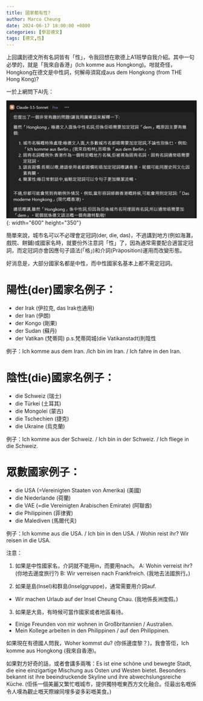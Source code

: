 ```yaml
---
title: 國家都有性?
author: Marco Cheung
date: 2024-06-17 18:00:00 +0800
categories: [學習德文]
tags: [德文,性]
---
```


上回講到德文所有名詞皆有「性」，令我回想在歌德上A1班學自我介紹。其中一句必學的，就是「我來自香港」(Ich komme aus Hongkong)。咁就奇怪，Hongkong在德文是中性詞，何解毋須寫成aus dem Hongkong (from THE Hong Kong)?

一於上網問下AI先：

![Poe](/images/poe-claude-3.5.png){: width="600" height="350"}

簡單來說，城市名可以不必理會定冠詞(der, die, das)，不過講到地方(例如海灘，戲院、餅鋪)或國家名時，就要份外注意詞「性」了，因為通常需要配合適當定冠詞，而定冠詞亦會因應句子語法(「格」)和介詞(Präposition)運用而改變形態。

好消息是，大部分國家名都是中性，而中性國家名基本上都不需定冠詞。

# 陽性(der)國家名例子：
- der Irak (伊拉克, das Irak也通用)
- der Iran (伊朗)
- der Kongo (剛果)
- der Sudan (蘇丹)
- der Vatikan (梵蒂岡) p.s.梵蒂岡城(die Vatikanstadt)則陰性

例子：Ich komme aus dem Iran. /Ich bin im Iran. / Ich fahre in den Iran.

# 陰性(die)國家名例子：
- die Schweiz (瑞士)
- die Türkei (土耳其)
- die Mongolei (蒙古)
- die Tschechien (捷克)
- die Ukraine (烏克蘭)

例子：Ich komme aus der Schweiz. / Ich bin in der Schweiz. / Ich fliege in die Schweiz.

# 眾數國家例子：
- die USA (=Vereinigten Staaten von Amerika) (美國)
- die Niederlande (荷蘭)
- die VAE (=die Vereinigten Arabischen Emirate) (阿聯酋)
- die Philippinen (菲律賓)
- die Malediven (馬爾代夫)

例子：Ich komme aus die USA. / Ich bin in den USA. / Wohin reist ihr? Wir reisen in die USA.

注意：
1) 如果是中性國家名，介詞就不能用in，而要用nach。
A: Wohin verreist ihr? (你地去邊度旅行?)
B: Wir verreisen nach Frankfreich. (我地去法國旅行。)

2) 如果是島(Insel)和群島(Inselggruppe)，通常需要用介詞auf.
- Wir machen Urlaub auf der Insel Cheung Chau. (我地係長洲度假。)

3) 如果是大島，有時候可當作國家或者地區看待。
- Einige Freunden von mir wohnen in Großbritannien / Australien.
- Mein Kollege arbeiten in den Philippinen / auf den Philippinen.

如果現在有德國人問我，Woher kommst du? (你係邊度黎？)，我會答佢，Ich komme aus Hongkong (我來自香港)。

如果對方好奇的話，或者會講多兩嘴：Es ist eine schöne und bewegte Stadt, die eine einzigartige Mischung aus Osten und Westen bietet. Besonders bekannt ist ihre beeindruckende Skyline und ihre abwechslungsreiche Küche. (佢係一個美麗又繁忙嘅城市，提供獨特嘅東西方文化融合。佢最出名嘅係令人嘆為觀止嘅天際線同埋多姿多彩嘅美食。)